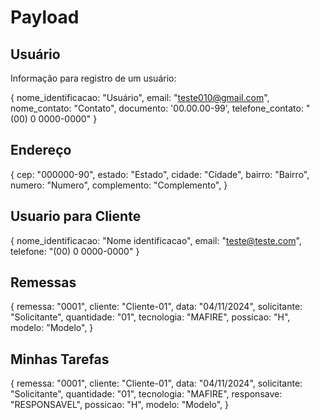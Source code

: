 # Payload

## Usuário

 Informação para registro de um usuário:

{
  nome_identificacao: "Usuário",
  email: "<teste010@gmail.com>",
  nome_contato: "Contato",
  documento: '00.00.00-99',
  telefone_contato: "(00) 0 0000-0000"
}

## Endereço

{
  cep: "000000-90",
  estado: "Estado",
  cidade: "Cidade",
  bairro: "Bairro",
  numero: "Numero",
  complemento: "Complemento",
}

## Usuario para Cliente

{
  nome_identificacao: "Nome identificacao",
  email: "<teste@teste.com>",
 telefone: "(00) 0 0000-0000"
}

## Remessas

{
  remessa: "0001",
  cliente: "Cliente-01",
  data: "04/11/2024",
  solicitante: "Solicitante",
  quantidade: "01",
  tecnologia: "MAFIRE",
  possicao: "H",
  modelo: "Modelo",
}

## Minhas Tarefas

{
  remessa: "0001",
  cliente: "Cliente-01",
  data: "04/11/2024",
  solicitante: "Solicitante",
  quantidade: "01",
  tecnologia: "MAFIRE",
  responsave: "RESPONSAVEL",
  possicao: "H",
  modelo: "Modelo",
}
